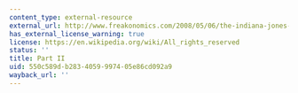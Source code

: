 ```yaml
---
content_type: external-resource
external_url: http://www.freakonomics.com/2008/05/06/the-indiana-jones-of-economics-part-ii/
has_external_license_warning: true
license: https://en.wikipedia.org/wiki/All_rights_reserved
status: ''
title: Part II
uid: 550c589d-b283-4059-9974-05e86cd092a9
wayback_url: ''
---
```


